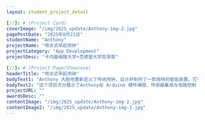 ```yaml
---
layout: student_project_detail

[//]: # (Project Card)
coverImage: "/img/2025_update/Anthony-img-2.jpg"
pagePostDate: "2025年8月21日"
studentName: "Anthony"
projectName: "喷水式早起闹钟"
projectCategory: "App Development"
projectDesc: "卡内基梅隆大学+范德堡大学双录取"

[//]: # (Project Page/Showcase)
headerTitle: "喷水式早起闹钟"
bodyText1: "Anthony 大胆地重新定义了传统闹钟，设计并制作了一款独特的智能装置。它不仅具备常规的闹铃功能，还创新性地加入了定向喷水模块。当闹铃响起时，如果用户未能在设定时间内关闭，系统便会自动启动水泵，将水精准喷向用户，实现“物理唤醒”，以一种既有趣又高效的方式从根本上解决赖床问题。"
bodyText2: "这个项目充分展示了Anthony在 Arduino 硬件编程、传感器集成与电路控制 方面的综合能力。他利用红外传感器检测用户是否下床，并通过继电器模块控制水泵启停，使得装置在 实用性 与 趣味性、个性化 之间取得平衡。除了技术层面的突破，这一项目还锻炼了他在 项目管理、调试优化与用户体验设计 上的思维，最终为日常作息管理提供了一种新颖而高效的解决方案。"
projectURL: ""
awardsDesc: ""
contentImage: "/img/2025_update/Anthony-img-2.jpg"
contentImage2: "/img/2025_update/Anthony-img-1.jpg"
---
```

